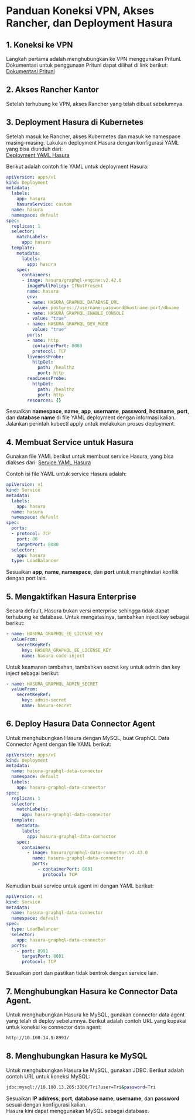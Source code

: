 # Panduan Koneksi VPN, Akses Rancher, dan Deployment Hasura

## 1. Koneksi ke VPN
Langkah pertama adalah menghubungkan ke VPN menggunakan Pritunl. Dokumentasi untuk penggunaan Pritunl dapat dilihat di link berikut:  
[Dokumentasi Pritunl](https://docs.google.com/document/d/12sWyat7xh3zwIUXlOqk2NLGKayTl3mjG/edit?usp=sharing&ouid=103129292174620109877&rtpof=true&sd=true)

## 2. Akses Rancher Kantor
Setelah terhubung ke VPN, akses Rancher yang telah dibuat sebelumnya.

## 3. Deployment Hasura di Kubernetes
Setelah masuk ke Rancher, akses Kubernetes dan masuk ke namespace masing-masing. Lakukan deployment Hasura dengan konfigurasi YAML yang bisa diunduh dari:  
[Deployment YAML Hasura](https://raw.githubusercontent.com/hasura/graphql-engine/stable/install-manifests/kubernetes/deployment.yaml)

Berikut adalah contoh file YAML untuk deployment Hasura:

```yaml
apiVersion: apps/v1
kind: Deployment
metadata:
  labels:
    app: hasura
    hasuraService: custom
  name: hasura
  namespace: default
spec:
  replicas: 1
  selector:
    matchLabels:
      app: hasura
  template:
    metadata:
      labels:
        app: hasura
    spec:
      containers:
      - image: hasura/graphql-engine:v2.42.0
        imagePullPolicy: IfNotPresent
        name: hasura
        env:
        - name: HASURA_GRAPHQL_DATABASE_URL
          value: postgres://username:password@hostname:port/dbname
        - name: HASURA_GRAPHQL_ENABLE_CONSOLE
          value: "true"
        - name: HASURA_GRAPHQL_DEV_MODE
          value: "true"
        ports:
        - name: http
          containerPort: 8080
          protocol: TCP
        livenessProbe:
          httpGet:
            path: /healthz
            port: http
        readinessProbe:
          httpGet:
            path: /healthz
            port: http
        resources: {}
```
Sesuaikan **namespace**, **name**, **app**, **username**, **password**, **hostname**, **port**, dan **database name** di file YAML deployment dengan informasi kalian.  
Jalankan perintah kubectl apply untuk melakukan proses deployment.  

## 4. Membuat Service untuk Hasura  
Gunakan file YAML berikut untuk membuat service Hasura, yang bisa diakses dari:
[Service YAML Hasura](https://raw.githubusercontent.com/hasura/graphql-engine/stable/install-manifests/kubernetes/svc.yaml)  

Contoh isi file YAML untuk service Hasura adalah:

```yaml
apiVersion: v1
kind: Service
metadata:
  labels:
    app: hasura
  name: hasura
  namespace: default
spec:
  ports:
  - protocol: TCP
    port: 80
    targetPort: 8080
  selector:
    app: hasura
  type: LoadBalancer
```

Sesuaikan **app**, **name**, **namespace**, dan **port** untuk menghindari konflik dengan port lain.  

## 5. Mengaktifkan Hasura Enterprise  
Secara default, Hasura bukan versi enterprise sehingga tidak dapat terhubung ke database. Untuk mengatasinya, tambahkan inject key sebagai berikut:  
  
```yaml
- name: HASURA_GRAPHQL_EE_LICENSE_KEY
  valueFrom:
    secretKeyRef:
      key: HASURA_GRAPHQL_EE_LICENSE_KEY
      name: hasura-code-inject
```
  
Untuk keamanan tambahan, tambahkan secret key untuk admin dan key inject sebagai berikut:  

```yaml
- name: HASURA_GRAPHQL_ADMIN_SECRET
  valueFrom:
    secretKeyRef:
      key: admin-secret
      name: hasura-secret
```
  
## 6. Deploy Hasura Data Connector Agent  
Untuk menghubungkan Hasura dengan MySQL, buat GraphQL Data Connector Agent dengan file YAML berikut:  

```yaml
apiVersion: apps/v1
kind: Deployment
metadata:
  name: hasura-graphql-data-connector
  namespace: default
  labels:
    app: hasura-graphql-data-connector
spec:
  replicas: 1
  selector:
    matchLabels:
      app: hasura-graphql-data-connector
  template:
    metadata:
      labels:
        app: hasura-graphql-data-connector
    spec:
      containers:
        - image: hasura/graphql-data-connector:v2.43.0
          name: hasura-graphql-data-connector
          ports:
            - containerPort: 8081
              protocol: TCP
```
  
Kemudian buat service untuk agent ini dengan YAML berikut:  

```yaml
apiVersion: v1
kind: Service
metadata:
  name: hasura-graphql-data-connector
  namespace: default
spec:
  type: LoadBalancer
  selector:
    app: hasura-graphql-data-connector
  ports:
    - port: 8991
      targetPort: 8081
      protocol: TCP
```  
  
Sesuaikan port dan pastikan tidak bentrok dengan service lain.  

## 7. Menghubungkan Hasura ke Connector Data Agent.  
Untuk menghubungkan Hasura ke MySQL, gunakan connector data agent yang telah di deploy sebelumnya. Berikut adalah contoh URL yang kupakai untuk koneksi ke connector data agent:

```bash
http://10.100.14.9:8991/
```
  
## 8. Menghubungkan Hasura ke MySQL  
Untuk menghubungkan Hasura ke MySQL, gunakan JDBC. Berikut adalah contoh URL untuk koneksi MySQL:

```bash
jdbc:mysql://10.100.13.205:3306/Tri?user=Tri&password=Tri
```

Sesuaikan **IP address**, **port**, **database name**, **username**, dan **password** sesuai dengan konfigurasi kalian.  
Hasura kini dapat menggunakan MySQL sebagai database.  
